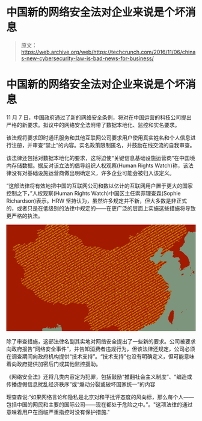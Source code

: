 # 中国新的网络安全法对企业来说是个坏消息

> 原文：<https://web.archive.org/web/https://techcrunch.com/2016/11/06/chinas-new-cybersecurity-law-is-bad-news-for-business/>

# 中国新的网络安全法对企业来说是个坏消息

11 月 7 日，中国政府通过了新的网络安全条例，将对在中国运营的科技公司提出严格的新要求。拟议中的网络安全法附带了数据本地化、监控和实名要求。

该法规将要求即时通讯服务和其他互联网公司要求用户使用真实姓名和个人信息进行注册，并审查“禁止”的内容。实名政策限制匿名，并鼓励在线交流的自我审查。

该法律还包括对数据本地化的要求，这将迫使“关键信息基础设施运营商”在中国境内存储数据。据反对该立法的倡导组织人权观察(Human Rights Watch)称，该法律没有对基础设施运营商做出明确定义，许多企业可能会被归入该定义。

“这部法律将有效地把中国的互联网公司和数以亿计的互联网用户置于更大的国家控制之下，”人权观察(Human Rights Watch)中国区主任索菲理查森(Sophie Richardson)表示。HRW 坚持认为，虽然许多规定并不新，但大多数是非正式的，或者只是在低级别的法律中规定的——在更广泛的层面上实施这些措施将导致更严格的执法。

![china-domains](img/c29f086cdc2656078a753e6b9ebb2c6b.png)

除了审查措施，这部法律名副其实地对网络安全提出了一些新的要求。公司被要求向政府报告“网络安全事件”，并告知消费者违规行为，但该法律还规定，公司必须在调查期间向政府机构提供“技术支持”。“技术支持”也没有明确定义，但可能意味着向政府提供加密后门或其他监控援助。

《网络安全法》还将几类内容定为犯罪，包括鼓励“推翻社会主义制度”、“编造或传播虚假信息扰乱经济秩序”或“煽动分裂或破坏国家统一”的内容

理查森说:“如果网络言论和隐私是北京对和平批评态度的风向标，那么每个人——包括中国的网民和主要的国际公司——现在都处于危险之中。”。"这项法律的通过意味着用户在面临严重指控时没有保护措施."
